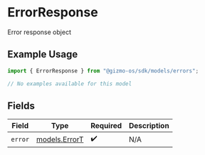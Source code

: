# ErrorResponse

Error response object

## Example Usage

```typescript
import { ErrorResponse } from "@gizmo-os/sdk/models/errors";

// No examples available for this model
```

## Fields

| Field                                   | Type                                    | Required                                | Description                             |
| --------------------------------------- | --------------------------------------- | --------------------------------------- | --------------------------------------- |
| `error`                                 | [models.ErrorT](../../models/errort.md) | :heavy_check_mark:                      | N/A                                     |